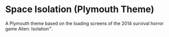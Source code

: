 # Space Isolation (Plymouth Theme)
A Plymouth theme based on the loading screens of the 2014 survival horror game Alien: Isolation™.
